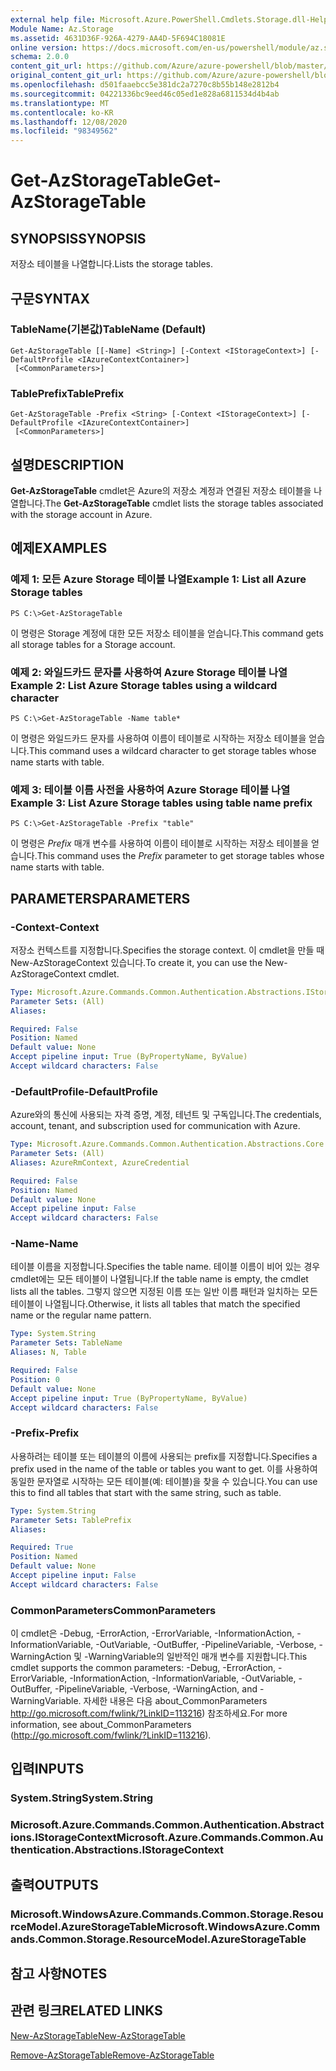 ```yaml
---
external help file: Microsoft.Azure.PowerShell.Cmdlets.Storage.dll-Help.xml
Module Name: Az.Storage
ms.assetid: 4631D36F-926A-4279-AA4D-5F694C18081E
online version: https://docs.microsoft.com/en-us/powershell/module/az.storage/get-azstoragetable
schema: 2.0.0
content_git_url: https://github.com/Azure/azure-powershell/blob/master/src/Storage/Storage.Management/help/Get-AzStorageTable.md
original_content_git_url: https://github.com/Azure/azure-powershell/blob/master/src/Storage/Storage.Management/help/Get-AzStorageTable.md
ms.openlocfilehash: d501faaebcc5e381dc2a7270c8b55b148e2812b4
ms.sourcegitcommit: 04221336bc9eed46c05ed1e828a6811534d4b4ab
ms.translationtype: MT
ms.contentlocale: ko-KR
ms.lasthandoff: 12/08/2020
ms.locfileid: "98349562"
---
```

# <span data-ttu-id="11715-101">Get-AzStorageTable</span><span class="sxs-lookup"><span data-stu-id="11715-101">Get-AzStorageTable</span></span>

## <span data-ttu-id="11715-102">SYNOPSIS</span><span class="sxs-lookup"><span data-stu-id="11715-102">SYNOPSIS</span></span>
<span data-ttu-id="11715-103">저장소 테이블을 나열합니다.</span><span class="sxs-lookup"><span data-stu-id="11715-103">Lists the storage tables.</span></span>

## <span data-ttu-id="11715-104">구문</span><span class="sxs-lookup"><span data-stu-id="11715-104">SYNTAX</span></span>

### <span data-ttu-id="11715-105">TableName(기본값)</span><span class="sxs-lookup"><span data-stu-id="11715-105">TableName (Default)</span></span>
```
Get-AzStorageTable [[-Name] <String>] [-Context <IStorageContext>] [-DefaultProfile <IAzureContextContainer>]
 [<CommonParameters>]
```

### <span data-ttu-id="11715-106">TablePrefix</span><span class="sxs-lookup"><span data-stu-id="11715-106">TablePrefix</span></span>
```
Get-AzStorageTable -Prefix <String> [-Context <IStorageContext>] [-DefaultProfile <IAzureContextContainer>]
 [<CommonParameters>]
```

## <span data-ttu-id="11715-107">설명</span><span class="sxs-lookup"><span data-stu-id="11715-107">DESCRIPTION</span></span>
<span data-ttu-id="11715-108">**Get-AzStorageTable** cmdlet은 Azure의 저장소 계정과 연결된 저장소 테이블을 나열합니다.</span><span class="sxs-lookup"><span data-stu-id="11715-108">The **Get-AzStorageTable** cmdlet lists the storage tables associated with the storage account in Azure.</span></span>

## <span data-ttu-id="11715-109">예제</span><span class="sxs-lookup"><span data-stu-id="11715-109">EXAMPLES</span></span>

### <span data-ttu-id="11715-110">예제 1: 모든 Azure Storage 테이블 나열</span><span class="sxs-lookup"><span data-stu-id="11715-110">Example 1: List all Azure Storage tables</span></span>
```
PS C:\>Get-AzStorageTable
```

<span data-ttu-id="11715-111">이 명령은 Storage 계정에 대한 모든 저장소 테이블을 얻습니다.</span><span class="sxs-lookup"><span data-stu-id="11715-111">This command gets all storage tables for a Storage account.</span></span>

### <span data-ttu-id="11715-112">예제 2: 와일드카드 문자를 사용하여 Azure Storage 테이블 나열</span><span class="sxs-lookup"><span data-stu-id="11715-112">Example 2: List Azure Storage tables using a wildcard character</span></span>
```
PS C:\>Get-AzStorageTable -Name table*
```

<span data-ttu-id="11715-113">이 명령은 와일드카드 문자를 사용하여 이름이 테이블로 시작하는 저장소 테이블을 얻습니다.</span><span class="sxs-lookup"><span data-stu-id="11715-113">This command uses a wildcard character to get storage tables whose name starts with table.</span></span>

### <span data-ttu-id="11715-114">예제 3: 테이블 이름 사전을 사용하여 Azure Storage 테이블 나열</span><span class="sxs-lookup"><span data-stu-id="11715-114">Example 3: List Azure Storage tables using table name prefix</span></span>
```
PS C:\>Get-AzStorageTable -Prefix "table"
```

<span data-ttu-id="11715-115">이 명령은 *Prefix* 매개 변수를 사용하여 이름이 테이블로 시작하는 저장소 테이블을 얻습니다.</span><span class="sxs-lookup"><span data-stu-id="11715-115">This command uses the *Prefix* parameter to get storage tables whose name starts with table.</span></span>

## <span data-ttu-id="11715-116">PARAMETERS</span><span class="sxs-lookup"><span data-stu-id="11715-116">PARAMETERS</span></span>

### <span data-ttu-id="11715-117">-Context</span><span class="sxs-lookup"><span data-stu-id="11715-117">-Context</span></span>
<span data-ttu-id="11715-118">저장소 컨텍스트를 지정합니다.</span><span class="sxs-lookup"><span data-stu-id="11715-118">Specifies the storage context.</span></span>
<span data-ttu-id="11715-119">이 cmdlet을 만들 때 New-AzStorageContext 있습니다.</span><span class="sxs-lookup"><span data-stu-id="11715-119">To create it, you can use the New-AzStorageContext cmdlet.</span></span>

```yaml
Type: Microsoft.Azure.Commands.Common.Authentication.Abstractions.IStorageContext
Parameter Sets: (All)
Aliases:

Required: False
Position: Named
Default value: None
Accept pipeline input: True (ByPropertyName, ByValue)
Accept wildcard characters: False
```

### <span data-ttu-id="11715-120">-DefaultProfile</span><span class="sxs-lookup"><span data-stu-id="11715-120">-DefaultProfile</span></span>
<span data-ttu-id="11715-121">Azure와의 통신에 사용되는 자격 증명, 계정, 테넌트 및 구독입니다.</span><span class="sxs-lookup"><span data-stu-id="11715-121">The credentials, account, tenant, and subscription used for communication with Azure.</span></span>

```yaml
Type: Microsoft.Azure.Commands.Common.Authentication.Abstractions.Core.IAzureContextContainer
Parameter Sets: (All)
Aliases: AzureRmContext, AzureCredential

Required: False
Position: Named
Default value: None
Accept pipeline input: False
Accept wildcard characters: False
```

### <span data-ttu-id="11715-122">-Name</span><span class="sxs-lookup"><span data-stu-id="11715-122">-Name</span></span>
<span data-ttu-id="11715-123">테이블 이름을 지정합니다.</span><span class="sxs-lookup"><span data-stu-id="11715-123">Specifies the table name.</span></span>
<span data-ttu-id="11715-124">테이블 이름이 비어 있는 경우 cmdlet에는 모든 테이블이 나열됩니다.</span><span class="sxs-lookup"><span data-stu-id="11715-124">If the table name is empty, the cmdlet lists all the tables.</span></span>
<span data-ttu-id="11715-125">그렇지 않으면 지정된 이름 또는 일반 이름 패턴과 일치하는 모든 테이블이 나열됩니다.</span><span class="sxs-lookup"><span data-stu-id="11715-125">Otherwise, it lists all tables that match the specified name or the regular name pattern.</span></span>

```yaml
Type: System.String
Parameter Sets: TableName
Aliases: N, Table

Required: False
Position: 0
Default value: None
Accept pipeline input: True (ByPropertyName, ByValue)
Accept wildcard characters: False
```

### <span data-ttu-id="11715-126">-Prefix</span><span class="sxs-lookup"><span data-stu-id="11715-126">-Prefix</span></span>
<span data-ttu-id="11715-127">사용하려는 테이블 또는 테이블의 이름에 사용되는 prefix를 지정합니다.</span><span class="sxs-lookup"><span data-stu-id="11715-127">Specifies a prefix used in the name of the table or tables you want to get.</span></span>
<span data-ttu-id="11715-128">이를 사용하여 동일한 문자열로 시작하는 모든 테이블(예: 테이블)을 찾을 수 있습니다.</span><span class="sxs-lookup"><span data-stu-id="11715-128">You can use this to find all tables that start with the same string, such as table.</span></span>

```yaml
Type: System.String
Parameter Sets: TablePrefix
Aliases:

Required: True
Position: Named
Default value: None
Accept pipeline input: False
Accept wildcard characters: False
```

### <span data-ttu-id="11715-129">CommonParameters</span><span class="sxs-lookup"><span data-stu-id="11715-129">CommonParameters</span></span>
<span data-ttu-id="11715-130">이 cmdlet은 -Debug, -ErrorAction, -ErrorVariable, -InformationAction, -InformationVariable, -OutVariable, -OutBuffer, -PipelineVariable, -Verbose, -WarningAction 및 -WarningVariable의 일반적인 매개 변수를 지원합니다.</span><span class="sxs-lookup"><span data-stu-id="11715-130">This cmdlet supports the common parameters: -Debug, -ErrorAction, -ErrorVariable, -InformationAction, -InformationVariable, -OutVariable, -OutBuffer, -PipelineVariable, -Verbose, -WarningAction, and -WarningVariable.</span></span> <span data-ttu-id="11715-131">자세한 내용은 다음 about_CommonParameters http://go.microsoft.com/fwlink/?LinkID=113216) 참조하세요.</span><span class="sxs-lookup"><span data-stu-id="11715-131">For more information, see about_CommonParameters (http://go.microsoft.com/fwlink/?LinkID=113216).</span></span>

## <span data-ttu-id="11715-132">입력</span><span class="sxs-lookup"><span data-stu-id="11715-132">INPUTS</span></span>

### <span data-ttu-id="11715-133">System.String</span><span class="sxs-lookup"><span data-stu-id="11715-133">System.String</span></span>

### <span data-ttu-id="11715-134">Microsoft.Azure.Commands.Common.Authentication.Abstractions.IStorageContext</span><span class="sxs-lookup"><span data-stu-id="11715-134">Microsoft.Azure.Commands.Common.Authentication.Abstractions.IStorageContext</span></span>

## <span data-ttu-id="11715-135">출력</span><span class="sxs-lookup"><span data-stu-id="11715-135">OUTPUTS</span></span>

### <span data-ttu-id="11715-136">Microsoft.WindowsAzure.Commands.Common.Storage.ResourceModel.AzureStorageTable</span><span class="sxs-lookup"><span data-stu-id="11715-136">Microsoft.WindowsAzure.Commands.Common.Storage.ResourceModel.AzureStorageTable</span></span>

## <span data-ttu-id="11715-137">참고 사항</span><span class="sxs-lookup"><span data-stu-id="11715-137">NOTES</span></span>

## <span data-ttu-id="11715-138">관련 링크</span><span class="sxs-lookup"><span data-stu-id="11715-138">RELATED LINKS</span></span>

[<span data-ttu-id="11715-139">New-AzStorageTable</span><span class="sxs-lookup"><span data-stu-id="11715-139">New-AzStorageTable</span></span>](./New-AzStorageTable.md)

[<span data-ttu-id="11715-140">Remove-AzStorageTable</span><span class="sxs-lookup"><span data-stu-id="11715-140">Remove-AzStorageTable</span></span>](./Remove-AzStorageTable.md)


